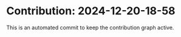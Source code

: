 # Contribution: 2024-12-20-18-58
This is an automated commit to keep the contribution graph active.
